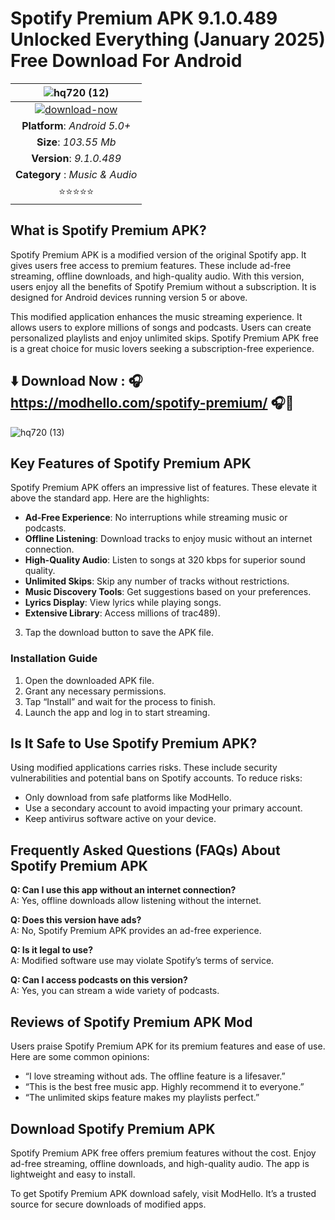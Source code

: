 # Spotify Premium APK 9.1.0.489 Unlocked Everything (January 2025) Free Download For Android 

|![hq720 (12)](https://github.com/user-attachments/assets/38a42121-a665-42c0-88d8-f1867275a0e5)| 
|:-------------------------------------------------:|
[![download-now](https://github.com/user-attachments/assets/22657e67-9d2d-46af-a41a-5d365d2ddc1f)](https://modhello.com/spotify-premium/)  |
| **Platform**: *Android 5.0+*                     
| **Size**: *103.55 Mb*                                                  
| **Version**: *9.1.0.489*    |
| **Category** : *Music & Audio* |
| ⭐️⭐️⭐️⭐️⭐️ |

## What is Spotify Premium APK?
Spotify Premium APK is a modified version of the original Spotify app. It gives users free access to premium features. These include ad-free streaming, offline downloads, and high-quality audio. With this version, users enjoy all the benefits of Spotify Premium without a subscription. It is designed for Android devices running version 5 or above.

This modified application enhances the music streaming experience. It allows users to explore millions of songs and podcasts. Users can create personalized playlists and enjoy unlimited skips. Spotify Premium APK free is a great choice for music lovers seeking a subscription-free experience.

## ⬇️ Download Now : 🎧 https://modhello.com/spotify-premium/ 🎧📲
![hq720 (13)](https://github.com/user-attachments/assets/7ad4977d-82a3-49d6-82ff-7de884ad81d3)


## Key Features of Spotify Premium APK
Spotify Premium APK offers an impressive list of features. These elevate it above the standard app. Here are the highlights:

- **Ad-Free Experience**: No interruptions while streaming music or podcasts.
- **Offline Listening**: Download tracks to enjoy music without an internet connection.
- **High-Quality Audio**: Listen to songs at 320 kbps for superior sound quality.
- **Unlimited Skips**: Skip any number of tracks without restrictions.
- **Music Discovery Tools**: Get suggestions based on your preferences.
- **Lyrics Display**: View lyrics while playing songs.
- **Extensive Library**: Access millions of trac489).
3. Tap the download button to save the APK file.

### Installation Guide
1. Open the downloaded APK file.
2. Grant any necessary permissions.
3. Tap “Install” and wait for the process to finish.
4. Launch the app and log in to start streaming.

## Is It Safe to Use Spotify Premium APK?
Using modified applications carries risks. These include security vulnerabilities and potential bans on Spotify accounts. To reduce risks:

- Only download from safe platforms like ModHello.
- Use a secondary account to avoid impacting your primary account.
- Keep antivirus software active on your device.

## Frequently Asked Questions (FAQs) About Spotify Premium APK
**Q: Can I use this app without an internet connection?**  
A: Yes, offline downloads allow listening without the internet.

**Q: Does this version have ads?**  
A: No, Spotify Premium APK provides an ad-free experience.

**Q: Is it legal to use?**  
A: Modified software use may violate Spotify’s terms of service.

**Q: Can I access podcasts on this version?**  
A: Yes, you can stream a wide variety of podcasts.

## Reviews of Spotify Premium APK Mod
Users praise Spotify Premium APK for its premium features and ease of use. Here are some common opinions:

- “I love streaming without ads. The offline feature is a lifesaver.”
- “This is the best free music app. Highly recommend it to everyone.”
- “The unlimited skips feature makes my playlists perfect.”

## Download Spotify Premium APK
Spotify Premium APK free offers premium features without the cost. Enjoy ad-free streaming, offline downloads, and high-quality audio. The app is lightweight and easy to install.

To get Spotify Premium APK download safely, visit ModHello. It’s a trusted source for secure downloads of modified apps.

